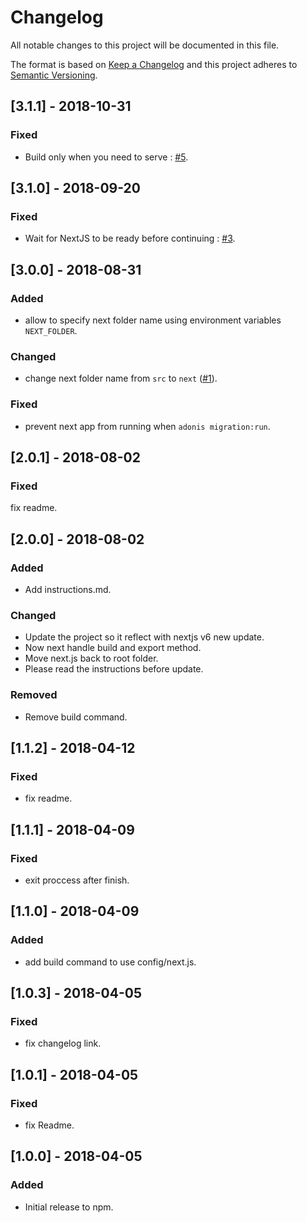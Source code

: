 # Changelog

All notable changes to this project will be documented in this file.

The format is based on [Keep a Changelog](http://keepachangelog.com/en/1.0.0/)
and this project adheres to [Semantic Versioning](http://semver.org/spec/v2.0.0.html).

## [3.1.1] - 2018-10-31

### Fixed

- Build only when you need to serve : [#5](https://github.com/omarkhatibco/adonis-nextjs/pull/5).

## [3.1.0] - 2018-09-20

### Fixed

- Wait for NextJS to be ready before continuing : [#3](https://github.com/omarkhatibco/adonis-nextjs/pull/3).

## [3.0.0] - 2018-08-31

### Added

- allow to specify next folder name using environment variables `NEXT_FOLDER`.

### Changed

- change next folder name from `src` to `next` ([#1](https://github.com/omarkhatibco/adonis-nextjs/issues/1)).

### Fixed

- prevent next app from running when `adonis migration:run`.

## [2.0.1] - 2018-08-02

### Fixed

fix readme.

## [2.0.0] - 2018-08-02

### Added

- Add instructions.md.

### Changed

- Update the project so it reflect with nextjs v6 new update.
- Now next handle build and export method.
- Move next.js back to root folder.
- Please read the instructions before update.

### Removed

- Remove build command.

## [1.1.2] - 2018-04-12

### Fixed

- fix readme.

## [1.1.1] - 2018-04-09

### Fixed

- exit proccess after finish.

## [1.1.0] - 2018-04-09

### Added

- add build command to use config/next.js.

## [1.0.3] - 2018-04-05

### Fixed

- fix changelog link.

## [1.0.1] - 2018-04-05

### Fixed

- fix Readme.

## [1.0.0] - 2018-04-05

### Added

- Initial release to npm.
